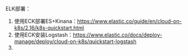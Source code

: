 ELK部署：
1. 使用ECK部署ES+Kinana：https://www.elastic.co/guide/en/cloud-on-k8s/2.16/k8s-quickstart.html
2. 使用ECK安装Logstash：https://www.elastic.co/docs/deploy-manage/deploy/cloud-on-k8s/quickstart-logstash
3. 